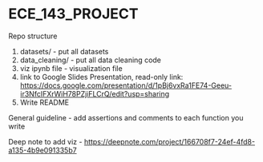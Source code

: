 # ECE_143_PROJECT

Repo structure
1) datasets/  - put all datasets
2) data_cleaning/ - put all data cleaning code
3) viz ipynb file - visualization file
4) link to Google Slides Presentation, read-only link: https://docs.google.com/presentation/d/1pBj6vxRa1FE74-Geeu-ir3NfcIFXrWiH78PZjiFLCrQ/edit?usp=sharing
5) Write README

General guideline - add assertions and comments to each function you write

Deep note to add viz - https://deepnote.com/project/166708f7-24ef-4fd8-a135-4b9e091335b7
